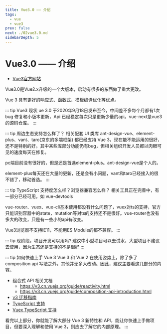 ```yaml
---
title: Vue3.0 —— 介绍
tags: 
  - vue
  - vue3
prev: false
next: ./02vue3.0.md
sidebarDepth: 5
---
```

# Vue3.0 —— 介绍

- [Vue3官方网站](https://v3.cn.vuejs.org/)

Vue3.0是Vue2.x升级的一个大版本，启动有很多的东西做了重大更改。

Vue 3 具有更好的响应式、函数式、模板编译优化等优点。

::: tip Vue3 现状
ue 3.0 于2020年9月18日发布至今，中间差不多每个月都有1次 bug 修复和小版本更新，Api 已经稳定每次只是更新少量的api。vue-next是vue3的源码仓库。
:::

::: tip 周边生态支持怎么样了？
相关配套 UI 类库 ant-design-vue、element-plus、vant、taro(京东的多端框架) 都已经支持 Vue 3，现在能不能运用的很好，还不是特别的好。其中某些库部分功能仍有bug，但相关组织开发人员都以肉眼可见的速度每天在修复。

pc端目前没有很好的，但是还是首选element-plus。ant-design-vue是个人的。

element-plus每天还在大量的更新，还是会有小问题，vant和taro已经接入的很不错了，移动首选。
:::

::: tip TypeScript 支持度怎么样？浏览器兼容怎么样？
相关工具正在完善中，有一部分已经可用，如 vue-devtools

vue-router、vuex、vue-cli基本使用都没有什么问题了，vuex对ts的支持，官方只能识别容器中的state，mutation等对ts的支持还不是很好。vue-router也没有多大的改变，只是有一些小的api有改变。

Vue3浏览器不支持IE11，不能用ES Module的都不兼容。
:::

::: tip 现阶段，项目开发可以用吗?
建议中小型项目可以去试水，大型项目不建议去使用，因为生态还是支持的不是很好
:::

::: tip 如何快速上手 Vue 3
Vue 3 和 Vue 2 在使用姿势上，除了多了 composition api 写法之外，其他并无多大改动。因此，建议主要看这几部分的内容。

- 组合式 API 相关文档
    + https://v3.cn.vuejs.org/guide/reactivity.html
    + https://v3.cn.vuejs.org/guide/composition-api-introduction.html
- [v3 迁移指南](https://v3.cn.vuejs.org/guide/migration/introduction.html)
- [TypeScript 支持](https://v3.cn.vuejs.org/guide/typescript-support.html)
- [Vuex TypeScript 支持](https://next.vuex.vuejs.org/guide/typescript-support.html)

看完以上部分，你就能了解大部分 Vue 3 新特性和 API，能让你快速上手做项目，但要深入理解和使用 Vue 3，则应去了解它的内部原理。
:::

